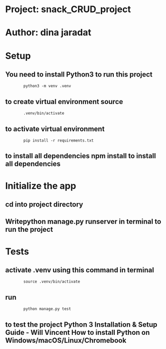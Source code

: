 # Project: snack_CRUD_project
# Author: dina jaradat

# Setup
## You need to install Python3 to run this project 
            python3 -m venv .venv 
## to create virtual environment source 
            .venv/bin/activate 
## to activate virtual environment 
            pip install -r requirements.txt 
## to install all dependencies npm install to install all dependencies

# Initialize the app
## cd into project directory 
## Writepython manage.py runserver in terminal to run the project

# Tests
## activate .venv using this command in terminal 
            source .venv/bin/activate 
## run 
            python manage.py test 
## to test the project Python 3 Installation & Setup Guide - Will Vincent How to install Python on Windows/macOS/Linux/Chromebook